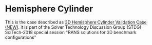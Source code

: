 # Hemisphere Cylinder

This is the case described as 
[3D Hemisphere Cylinder Validation Case (NEW)](https://turbmodels.larc.nasa.gov/hc3dnumericspart2_val.html).
It is part of the Solver Technology Discussion Group (STDG) SciTech-2018 special session "RANS solutions for 3D benchmark configurations"